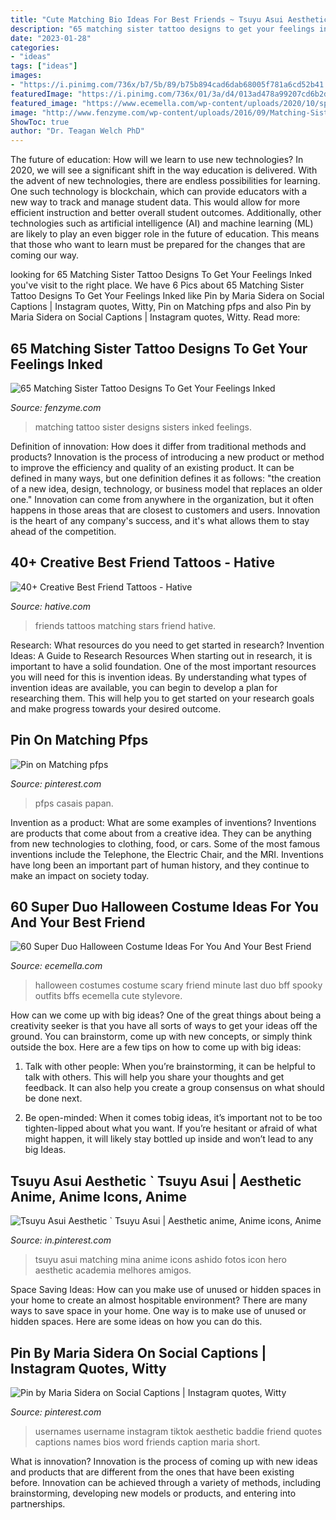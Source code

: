 ```yaml
---
title: "Cute Matching Bio Ideas For Best Friends ~ Tsuyu Asui Aesthetic ` Tsuyu Asui"
description: "65 matching sister tattoo designs to get your feelings inked"
date: "2023-01-28"
categories:
- "ideas"
tags: ["ideas"]
images:
- "https://i.pinimg.com/736x/b7/5b/89/b75b894cad6dab68005f781a6cd52b41.jpg"
featuredImage: "https://i.pinimg.com/736x/01/3a/d4/013ad478a99207cd6b2d7dccd8ab78f6.jpg"
featured_image: "https://www.ecemella.com/wp-content/uploads/2020/10/spooky-halloween-bff-costume-ideas.jpg"
image: "http://www.fenzyme.com/wp-content/uploads/2016/09/Matching-Sister-Tattoo-Designs-19.jpg"
ShowToc: true
author: "Dr. Teagan Welch PhD"
---
```



The future of education: How will we learn to use new technologies?
In 2020, we will see a significant shift in the way education is delivered. With the advent of new technologies, there are endless possibilities for learning. One such technology is blockchain, which can provide educators with a new way to track and manage student data. This would allow for more efficient instruction and better overall student outcomes. Additionally, other technologies such as artificial intelligence (AI) and machine learning (ML) are likely to play an even bigger role in the future of education. This means that those who want to learn must be prepared for the changes that are coming our way.

	

		
looking for 65 Matching Sister Tattoo Designs To Get Your Feelings Inked you've visit to the right place. We have 6 Pics about 65 Matching Sister Tattoo Designs To Get Your Feelings Inked like Pin by Maria Sidera on Social Captions | Instagram quotes, Witty, Pin on Matching pfps and also Pin by Maria Sidera on Social Captions | Instagram quotes, Witty. Read more:
		
    
## 65 Matching Sister Tattoo Designs To Get Your Feelings Inked

<img loading=lazy src="http://www.fenzyme.com/wp-content/uploads/2016/09/Matching-Sister-Tattoo-Designs-19.jpg" onerror="this.onerror=null;this.src='https://tse2.mm.bing.net/th?id=OIP.z4URE-7Ng8e72IeVT5tCggDMEy&amp;pid=15.1';" alt="65 Matching Sister Tattoo Designs To Get Your Feelings Inked">

_Source: fenzyme.com_

>matching tattoo sister designs sisters inked feelings. 

	

Definition of innovation: How does it differ from traditional methods and products?
Innovation is the process of introducing a new product or method to improve the efficiency and quality of an existing product. It can be defined in many ways, but one definition defines it as follows: "the creation of a new idea, design, technology, or business model that replaces an older one." Innovation can come from anywhere in the organization, but it often happens in those areas that are closest to customers and users. Innovation is the heart of any company's success, and it's what allows them to stay ahead of the competition.

    
## 40+ Creative Best Friend Tattoos - Hative

<img loading=lazy src="https://hative.com/wp-content/uploads/2014/03/bff-tattoos/40-matching-stars-for-friends.jpg" onerror="this.onerror=null;this.src='https://tse1.mm.bing.net/th?id=OIP.TxHbMvVz5ncCbC84Lb_34AHaFj&amp;pid=15.1';" alt="40+ Creative Best Friend Tattoos - Hative">

_Source: hative.com_

>friends tattoos matching stars friend hative. 

	

Research: What resources do you need to get started in research?
Invention Ideas: A Guide to Research Resources
When starting out in research, it is important to have a solid foundation. One of the most important resources you will need for this is invention ideas. By understanding what types of invention ideas are available, you can begin to develop a plan for researching them. This will help you to get started on your research goals and make progress towards your desired outcome.

    
## Pin On Matching Pfps

<img loading=lazy src="https://i.pinimg.com/736x/11/8e/23/118e230c8224907652c66e167da99a16.jpg" onerror="this.onerror=null;this.src='https://tse4.mm.bing.net/th?id=OIP.jYlaUK7ehNu0vE-011J4PgHaHZ&amp;pid=15.1';" alt="Pin on Matching pfps">

_Source: pinterest.com_

>pfps casais papan. 

	

Invention as a product: What are some examples of inventions?
Inventions are products that come about from a creative idea. They can be anything from new technologies to clothing, food, or cars. Some of the most famous inventions include the Telephone, the Electric Chair, and the MRI. Inventions have long been an important part of human history, and they continue to make an impact on society today.

    
## 60 Super Duo Halloween Costume Ideas For You And Your Best Friend

<img loading=lazy src="https://www.ecemella.com/wp-content/uploads/2020/10/spooky-halloween-bff-costume-ideas.jpg" onerror="this.onerror=null;this.src='https://tse4.mm.bing.net/th?id=OIP.s09nPjSnCvzeRWfhXzxclAHaJ3&amp;pid=15.1';" alt="60 Super Duo Halloween Costume Ideas For You And Your Best Friend">

_Source: ecemella.com_

>halloween costumes costume scary friend minute last duo bff spooky outfits bffs ecemella cute stylevore. 

	

How can we come up with big ideas?
One of the great things about being a creativity seeker is that you have all sorts of ways to get your ideas off the ground. You can brainstorm, come up with new concepts, or simply think outside the box. Here are a few tips on how to come up with big ideas:
1) Talk with other people: When you’re brainstorming, it can be helpful to talk with others. This will help you share your thoughts and get feedback. It can also help you create a group consensus on what should be done next.

2) Be open-minded: When it comes tobig ideas, it’s important not to be too tighten-lipped about what you want. If you’re hesitant or afraid of what might happen, it will likely stay bottled up inside and won’t lead to any big Ideas.

    
## Tsuyu Asui Aesthetic ` Tsuyu Asui | Aesthetic Anime, Anime Icons, Anime

<img loading=lazy src="https://i.pinimg.com/736x/01/3a/d4/013ad478a99207cd6b2d7dccd8ab78f6.jpg" onerror="this.onerror=null;this.src='https://tse2.mm.bing.net/th?id=OIP.G481E_nqZfIzidHz_DlNWAHaHa&amp;pid=15.1';" alt="Tsuyu Asui Aesthetic ` Tsuyu Asui | Aesthetic anime, Anime icons, Anime">

_Source: in.pinterest.com_

>tsuyu asui matching mina anime icons ashido fotos icon hero aesthetic academia melhores amigos. 

	

Space Saving Ideas: How can you make use of unused or hidden spaces in your home to create an almost hospitable environment?
There are many ways to save space in your home. One way is to make use of unused or hidden spaces. Here are some ideas on how you can do this.

    
## Pin By Maria Sidera On Social Captions | Instagram Quotes, Witty

<img loading=lazy src="https://i.pinimg.com/736x/b7/5b/89/b75b894cad6dab68005f781a6cd52b41.jpg" onerror="this.onerror=null;this.src='https://tse3.mm.bing.net/th?id=OIP.H0MsHQTvtskn78y2F4h38gHaNK&amp;pid=15.1';" alt="Pin by Maria Sidera on Social Captions | Instagram quotes, Witty">

_Source: pinterest.com_

>usernames username instagram tiktok aesthetic baddie friend quotes captions names bios word friends caption maria short. 

	

What is innovation?
Innovation is the process of coming up with new ideas and products that are different from the ones that have been existing before. Innovation can be achieved through a variety of methods, including brainstorming, developing new models or products, and entering into partnerships.

